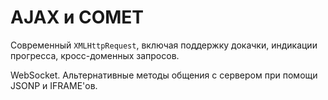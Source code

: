 # AJAX и COMET 

Современный `XMLHttpRequest`, включая поддержку докачки, индикации прогресса, кросс-доменных запросов.

WebSocket. Альтернативные методы общения с сервером при помощи JSONP и IFRAME'ов.